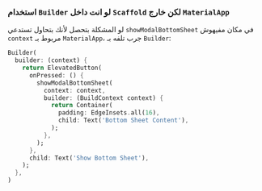 ### **استخدام `Builder` لو انت داخل `Scaffold` لكن خارج `MaterialApp`**

لو المشكلة بتحصل لأنك بتحاول تستدعي `showModalBottomSheet` في مكان مفيهوش `context` مربوط بـ `MaterialApp`، جرب تلفه بـ `Builder`:

```dart
Builder(
  builder: (context) {
    return ElevatedButton(
      onPressed: () {
        showModalBottomSheet(
          context: context,
          builder: (BuildContext context) {
            return Container(
              padding: EdgeInsets.all(16),
              child: Text('Bottom Sheet Content'),
            );
          },
        );
      },
      child: Text('Show Bottom Sheet'),
    );
  },
)
```